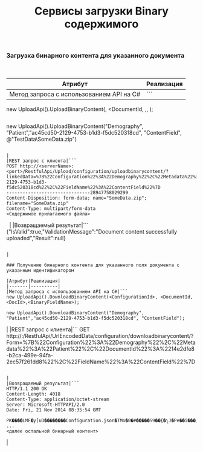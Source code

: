 ﻿---
layout: default
title: Сервисы загрузки Binary содержимого
position: 7
categories: 
tags: 
---

### Загрузка бинарного контента для указанного документа

 

|Атрибут|Реализация|
|-------|----------|
|Метод запроса с использованием API на C#|```
new UploadApi().UploadBinaryContent(<ConfigurationId>, <DocumentId, <DocId>,<BinaryFieldName>,
                                                <PathToFileWithContent>);
```

```
new UploadApi().UploadBinaryContent("Demography", "Patient","ac45cd50-2129-4753-b1d3-f5dc520318cd", "ContentField",
                                                @"TestData\SomeData.zip")
```

|
|REST запрос с клиента|```
POST http://<serverName>:<port>/RestfulApi/Upload/configuration/uploadbinarycontent/?linkedData=%7B%22Configuration%22%3A%22Demography%22%2C%22Metadata%22%3A%22Patient%22%2C%22DocumentId%22%3A%22ac45cd50-2129-4753-b1d3-f5dc520318cd%22%2C%22FieldName%22%3A%22ContentField%22%7D
-------------------------------28947758029299
Content-Disposition: form-data; name="SomeData.zip"; filename="SomeData.zip"
Content-Type: multipart/form-data
<Содержимое прилагаемого файла>
```

  |
|Возвращаемый результат|```
{"IsValid":true,"ValidationMessage":"Document content successfully uploaded","Result":null}
```

|

### Получение бинарного контента для указанного поля документа с указанным идентификатором

|Атрибут|Реализация|
|-------|----------|
|Метод запроса с использованием API на C#|```
new UploadApi().DownloadBinaryContent(<ConfigurationId>, <DocumentId, <DocId>,<BinaryFieldName>);
```

```
new UploadApi().DownloadBinaryContent("Demography", "Patient","ac45cd50-2129-4753-b1d3-f5dc520318cd", "ContentField");
```

|
|REST запрос с клиента|```
GET http://<serverName>:<port>/RestfulApi/UrlEncodedData/configuration/downloadbinarycontent/?Form=%7B%22Configuration%22%3A%22Demography%22%2C%22Metadata%22%3A%22Patient%22%2C%22DocumentId%22%3A%2214e2dfe8-b2ca-499e-94fa-2ec57f261dd8%22%2C%22FieldName%22%3A%22ContentField%22%7D
```

|
|Возвращаемый результат|```
HTTP/1.1 200 OK
Content-Length: 4018
Content-Type: application/octet-stream
Server: Microsoft-HTTPAPI/2.0
Date: Fri, 21 Nov 2014 08:35:54 GMT

PK����LME�y[uD��������Configuration.json�TMo�0�#�����S9��{�ʅJ�Pe��i���,TH�*�{�TQT(���p�i���]N�ߛ��7c���=�F�u�F;h
...
<далее остальной бинарный контент>
```

|

